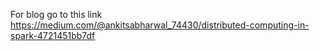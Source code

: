 For blog go to this link https://medium.com/@ankitsabharwal_74430/distributed-computing-in-spark-4721451bb7df

